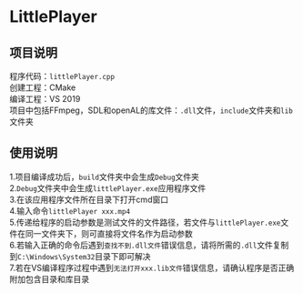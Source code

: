 # LittlePlayer
## 项目说明
程序代码：`littlePlayer.cpp`  
创建工程：CMake  
编译工程：VS 2019  
项目中包括FFmpeg，SDL和openAL的库文件：`.dll`文件，`include`文件夹和`lib`文件夹    
## 使用说明
1.项目编译成功后，`build`文件夹中会生成`Debug`文件夹  
2.`Debug`文件夹中会生成`littlePlayer.exe`应用程序文件  
3.在该应用程序文件所在目录下打开cmd窗口  
4.输入命令`littlePlayer xxx.mp4`  
5.传递给程序的启动参数是测试文件的文件路径，若文件与`littlePlayer.exe`文件在同一文件夹下，则可直接将文件名作为启动参数  
6.若输入正确的命令后遇到`查找不到.dll文件`错误信息，请将所需的`.dll`文件复制到`C:\Windows\System32`目录下即可解决  
7.若在VS编译程序过程中遇到`无法打开xxx.lib文件`错误信息，请确认程序是否正确附加包含目录和库目录
